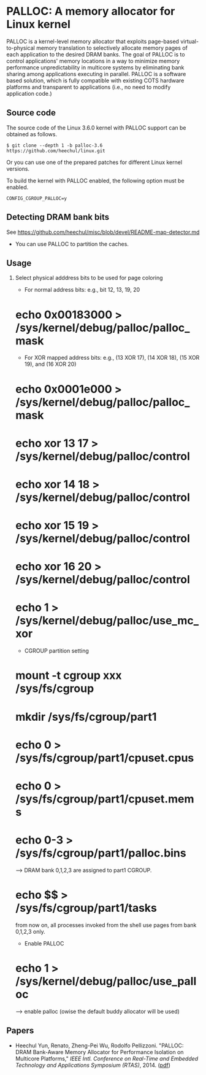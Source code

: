 # PALLOC: A memory allocator for Linux kernel

PALLOC is a kernel-level memory allocator that exploits page-based virtual-to-physical memory translation to selectively allocate memory pages of each application to the desired DRAM banks. The goal of PALLOC is to control applications' memory locations in a way to minimize memory performance unpredictability in multicore systems by eliminating bank sharing among applications executing in parallel. PALLOC is a software based solution, which is fully compatible with existing COTS hardware platforms and transparent to applications (i.e., no need to modify application code.)

## Source code

The source code of the Linux 3.6.0 kernel with PALLOC support can be obtained as follows.

    $ git clone --depth 1 -b palloc-3.6 https://github.com/heechul/linux.git

Or you can use one of the prepared patches for different Linux kernel versions.

To build the kernel with PALLOC enabled, the following option must be enabled.

    CONFIG_CGROUP_PALLOC=y

## Detecting DRAM bank bits

See https://github.com/heechul/misc/blob/devel/README-map-detector.md

* You can use PALLOC to partition the caches. 

## Usage

1. Select physical adddress bits to be used for page coloring

   - For normal address bits: e.g., bit 12, 13, 19, 20

    # echo 0x00183000 > /sys/kernel/debug/palloc/palloc_mask

   - For XOR mapped address bits: e.g., (13 XOR 17), (14 XOR 18), (15 XOR 19), and (16 XOR 20)

    # echo 0x0001e000 > /sys/kernel/debug/palloc/palloc_mask
    # echo xor 13 17 > /sys/kernel/debug/palloc/control
    # echo xor 14 18 > /sys/kernel/debug/palloc/control
    # echo xor 15 19 > /sys/kernel/debug/palloc/control
    # echo xor 16 20 > /sys/kernel/debug/palloc/control
    # echo 1 > /sys/kernel/debug/palloc/use_mc_xor
      
   - CGROUP partition setting

    # mount -t cgroup xxx /sys/fs/cgroup
    # mkdir /sys/fs/cgroup/part1
    # echo 0 > /sys/fs/cgroup/part1/cpuset.cpus
    # echo 0 > /sys/fs/cgroup/part1/cpuset.mems
    # echo 0-3 > /sys/fs/cgroup/part1/palloc.bins
      --> DRAM bank 0,1,2,3 are assigned to part1 CGROUP.
    # echo $$ > /sys/fs/cgroup/part1/tasks
     from now on, all processes invoked from the shell use pages from bank 0,1,2,3 only.

   - Enable PALLOC

    # echo 1 > /sys/kernel/debug/palloc/use_palloc
      --> enable palloc (owise the default buddy allocator will be used)

## Papers

* Heechul Yun, Renato, Zheng-Pei Wu, Rodolfo Pellizzoni. "PALLOC: DRAM Bank-Aware Memory Allocator for Performance Isolation on Multicore Platforms," _IEEE Intl. Conference on Real-Time and Embedded Technology and Applications Symposium (RTAS)_, 2014. ([pdf](http://www.ittc.ku.edu/~heechul/papers/palloc-rtas2014.pdf))
